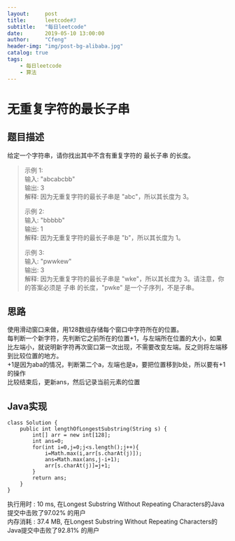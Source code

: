 ```yaml
---
layout:     post
title:      leetcode#3
subtitle:   "每日leetcode"
date:       2019-05-10 13:00:00
author:     "Cfeng"
header-img: "img/post-bg-alibaba.jpg"
catalog: true
tags:
    - 每日leetcode
    - 算法
---
```

# 无重复字符的最长子串
## 题目描述
给定一个字符串，请你找出其中不含有重复字符的 最长子串 的长度。   

> 示例 1:   
> 输入: "abcabcbb"    
> 输出: 3     
> 解释: 因为无重复字符的最长子串是 "abc"，所以其长度为 3。    
>     
> 示例 2:    
> 输入: "bbbbb"    
> 输出: 1     
> 解释: 因为无重复字符的最长子串是 "b"，所以其长度为 1。    
>       
> 示例 3:    
> 输入: "pwwkew"     
> 输出: 3    
> 解释: 因为无重复字符的最长子串是 "wke"，所以其长度为 3。请注意，你的答案必须是 子串 的长度，"pwke" 是一个子序列，不是子串。             
        
## 思路
使用滑动窗口来做，用128数组存储每个窗口中字符所在的位置。    
每判断一个新字符，先判断它之前所在的位置+1，与左端所在位置的大小，如果比左端小，就说明新字符再次窗口第一次出现，不需要改变左端。反之则将左端移到比较位置的地方。      
+1是因为aba的情况，判断第二个a，左端也是a，要把位置移到b处，所以要有+1的操作     
比较结束后，更新ans，然后记录当前元素的位置       
## Java实现     
```   
class Solution {
    public int lengthOfLongestSubstring(String s) {
        int[] arr = new int[128];
        int ans=0;
        for(int i=0,j=0;j<s.length();j++){
            i=Math.max(i,arr[s.charAt(j)]);
            ans=Math.max(ans,j-i+1);
            arr[s.charAt(j)]=j+1;
        }
        return ans;
    }
}
```    

执行用时 : 10 ms, 在Longest Substring Without Repeating Characters的Java提交中击败了97.02% 的用户         
内存消耗 : 37.4 MB, 在Longest Substring Without Repeating Characters的Java提交中击败了92.81% 的用户
